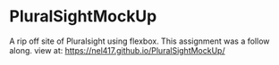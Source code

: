 # PluralSightMockUp
A rip off site of Pluralsight using flexbox. This assignment was a follow along. view at: https://nel417.github.io/PluralSightMockUp/
